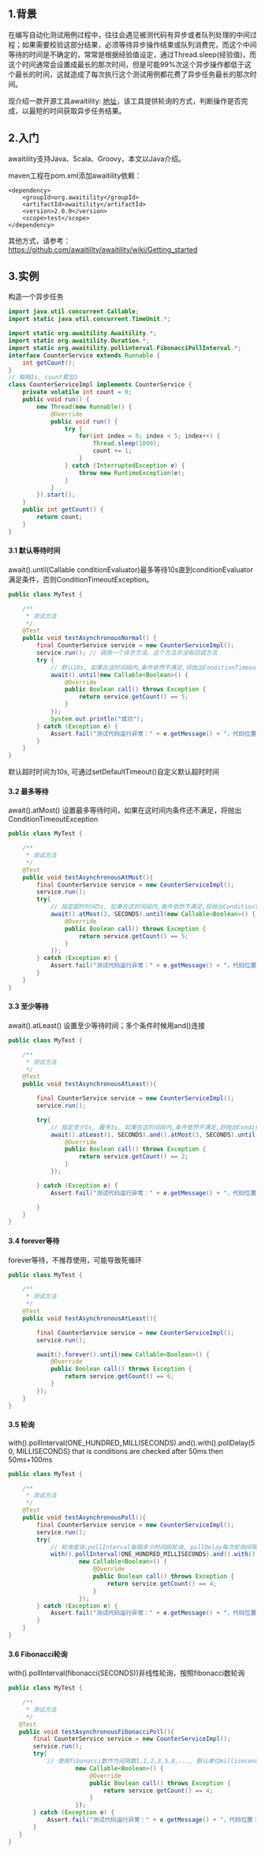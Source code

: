 ## 1.背景
在编写自动化测试用例过程中，往往会遇见被测代码有异步或者队列处理的中间过程；如果需要校验这部分结果，必须等待异步操作结束或队列消费完，而这个中间等待的时间是不确定的，常常是根据经验值设定，通过Thread.sleep(经验值)，而这个时间通常会设置成最长的那次时间，但是可能99%次这个异步操作都低于这个最长的时间，这就造成了每次执行这个测试用例都花费了异步任务最长的那次时间。

现介绍一款开源工具awaitility: [地址](https://github.com/awaitility/awaitility)，该工具提供轮询的方式，判断操作是否完成，以最短的时间获取异步任务结果。

## 2.入门

awaitility支持Java、Scala、Groovy，本文以Java介绍。

maven工程在pom.xml添加awaitility依赖：

```
<dependency>
    <groupId>org.awaitility</groupId>
    <artifactId>awaitility</artifactId>
    <version>2.0.0</version>
    <scope>test</scope>
</dependency>
```

其他方式，请参考：
https://github.com/awaitility/awaitility/wiki/Getting_started

## 3.实例

构造一个异步任务

```java
import java.util.concurrent.Callable;
import static java.util.concurrent.TimeUnit.*;

import static org.awaitility.Awaitility.*;
import static org.awaitility.Duration.*;
import static org.awaitility.pollinterval.FibonacciPollInterval.*;
interface CounterService extends Runnable {
    int getCount();
}
// 每隔1s, count累加1
class CounterServiceImpl implements CounterService {
    private volatile int count = 0;
    public void run() {
        new Thread(new Runnable() {
            @Override
            public void run() {
                try {
                    for(int index = 0; index < 5; index++) {
                        Thread.sleep(1000);
                        count += 1;
                    }
                } catch (InterruptedException e) {
                    throw new RuntimeException(e);
                }
            }
        }).start();
    }
    public int getCount() {
        return count;
    }
}   
```

#### 3.1 默认等待时间

await().until(Callable conditionEvaluator)最多等待10s直到conditionEvaluator满足条件，否则ConditionTimeoutException。

```java
public class MyTest {

    /**
     * 测试方法
     */
    @Test
    public void testAsynchronousNormal() {
        final CounterService service = new CounterServiceImpl();
        service.run(); // 调用一个异步方法，这个方法并没有回调方法
        try {
            // 默认10s, 如果在这时间段内,条件依然不满足,将抛出ConditionTimeoutException
            await().until(new Callable<Boolean>() {
                @Override
                public Boolean call() throws Exception {
                    return service.getCount() == 5;
                }
            });
            System.out.println("成功");
        } catch (Exception e) {
            Assert.fail("测试代码运行异常：" + e.getMessage() + "，代码位置：" + e.getStackTrace()[0].toString());
        }
    }
}
```

默认超时时间为10s, 可通过setDefaultTimeout()自定义默认超时时间


#### 3.2 最多等待

await().atMost() 设置最多等待时间，如果在这时间内条件还不满足，将抛出ConditionTimeoutException

```java
public class MyTest {

    /**
     * 测试方法
     */
    @Test
    public void testAsynchronousAtMost(){
        final CounterService service = new CounterServiceImpl();
        service.run();
        try{
            // 指定超时时间3s, 如果在这时间段内,条件依然不满足,将抛出ConditionTimeoutException
            await().atMost(3, SECONDS).until(new Callable<Boolean>() {
                @Override
                public Boolean call() throws Exception {
                    return service.getCount() == 5;
                }
            });
        } catch (Exception e) {
            Assert.fail("测试代码运行异常：" + e.getMessage() + "，代码位置：" + e.getStackTrace()[0].toString());
        }
    }
}
```

#### 3.3 至少等待

await().atLeast() 设置至少等待时间；多个条件时候用and()连接

```java
public class MyTest {

    /**
     * 测试方法
     */
    @Test
    public void testAsynchronousAtLeast(){

        final CounterService service = new CounterServiceImpl();
        service.run();

        try{
            // 指定至少1s, 最多3s, 如果在这时间段内,条件依然不满足,将抛出ConditionTimeoutException
            await().atLeast(1, SECONDS).and().atMost(3, SECONDS).until(new Callable<Boolean>() {
                @Override
                public Boolean call() throws Exception {
                    return service.getCount() == 2;
                }
            });

        } catch (Exception e) {
            Assert.fail("测试代码运行异常：" + e.getMessage() + "，代码位置：" + e.getStackTrace()[0].toString());

        }
    }
}
```

#### 3.4 forever等待

forever等待，不推荐使用，可能导致死循环

```java
public class MyTest {

    /**
     * 测试方法
     */
    @Test
    public void testAsynchronousAtLeast(){

        final CounterService service = new CounterServiceImpl();
        service.run();

        await().forever().until(new Callable<Boolean>() {
            @Override
            public Boolean call() throws Exception {
                return service.getCount() == 6;
            }
        });
    }
}
```

#### 3.5 轮询

with().pollInterval(ONE_HUNDRED_MILLISECONDS).and().with().pollDelay(50, MILLISECONDS) that is conditions are checked after 50ms then 50ms+100ms

```java
public class MyTest {

    /**
     * 测试方法
     */
    @Test
    public void testAsynchronousPoll(){
        final CounterService service = new CounterServiceImpl();
        service.run();
        try{
            // 轮询查询,pollInterval每隔多少时间段轮询, pollDelay每次轮询间隔时间
            with().pollInterval(ONE_HUNDRED_MILLISECONDS).and().with().pollDelay(50, MILLISECONDS).await("count is greater 3").until(
                    new Callable<Boolean>() {
                        @Override
                        public Boolean call() throws Exception {
                            return service.getCount() == 4;
                        }
                    });
        } catch (Exception e) {
            Assert.fail("测试代码运行异常：" + e.getMessage() + "，代码位置：" + e.getStackTrace()[0].toString());
        }
    }
}
```

#### 3.6 Fibonacci轮询

with().pollInterval(fibonacci(SECONDS))非线性轮询，按照fibonacci数轮询

```java
public class MyTest {

    /**
     * 测试方法
     */
   @Test
   public void testAsynchronousFibonacciPoll(){
       final CounterService service = new CounterServiceImpl();
       service.run();
       try{
           // 使用fibonacci数作为间隔数1,1,2,3,5,8,..., 默认单位milliseconds         with().pollInterval(fibonacci(SECONDS)).await("count is greater 3").until(
                   new Callable<Boolean>() {
                       @Override
                       public Boolean call() throws Exception {
                           return service.getCount() == 4;
                       }
                   });
       } catch (Exception e) {
           Assert.fail("测试代码运行异常：" + e.getMessage() + "，代码位置：" + e.getStackTrace()[0].toString());
       }
   }
}
```